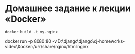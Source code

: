 # Домашнее задание к лекции «Docker»
```
docker build -t my-nginx
```
docker run -p 8080:80 -v D:\\django\\django\\dj-homeworks-video\\Docker:/usr/share/nginx/html nginx
```